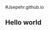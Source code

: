 #Jsepehr.github.io
<!DOCTYPE html>
<html lang="en">
<head>
    <meta charset="UTF-8">
    <meta http-equiv="X-UA-Compatible" content="IE=edge">
    <meta name="viewport" content="width=device-width, initial-scale=1.0">
    <title>Sepehr</title>
</head>
<body>
    <h2>Hello world</h2>
</body>
</html>